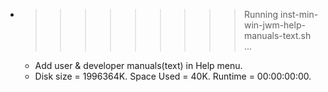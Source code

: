 * >>>>>>>>> Running inst-min-win-jwm-help-manuals-text.sh ...
  * Add user & developer manuals(text) in Help menu.
  * Disk size = 1996364K. Space Used = 40K. Runtime = 00:00:00:00.

